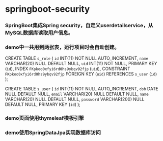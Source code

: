 # springboot-security
### SpringBoot集成Spring security，自定义userdetailservice，从MySQL数据库读取用户信息。
### demo中一共用到两张表，运行项目时会自动创建。
CREATE TABLE `s_role` (
	`id` INT(11) NOT NULL AUTO_INCREMENT,
	`name` VARCHAR(20) NULL DEFAULT NULL,
	`uid` INT(11) NOT NULL,
	PRIMARY KEY (`id`),
	INDEX `FKpkoo0xfyi6rd0hs9ybqv92fjp` (`uid`),
	CONSTRAINT `FKpkoo0xfyi6rd0hs9ybqv92fjp` FOREIGN KEY (`uid`) REFERENCES `s_user` (`id`)
);

CREATE TABLE `s_user` (
	`id` INT(11) NOT NULL AUTO_INCREMENT,
	`dob` DATE NULL DEFAULT NULL,
	`email` VARCHAR(20) NULL DEFAULT NULL,
	`name` VARCHAR(20) NULL DEFAULT NULL,
	`password` VARCHAR(200) NULL DEFAULT NULL,
	PRIMARY KEY (`id`)
);

### demo页面使用thymeleaf模板引擎
### demo使用SpringDataJpa实现数据库访问
